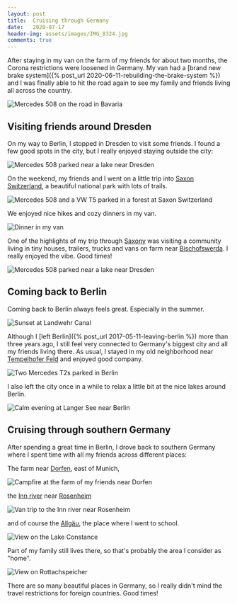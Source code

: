 ```yaml
---
layout: post
title:  Cruising through Germany
date:   2020-07-17
header-img: assets/images/IMG_8324.jpg
comments: true
---
```


After staying in my van on the farm of my friends for about two months, the Corona restrictions were loosened in Germany. My van had a  [brand new brake system]({% post_url 2020-06-11-rebuilding-the-brake-system %}) and I was finally able to hit the road again to see my family and friends living all across the country.

![Mercedes 508 on the road in Bavaria](/assets/images/IMG_8190.jpg)

## Visiting friends around Dresden

On my way to Berlin, I stopped in Dresden to visit some friends. I found a few good spots in the city, but I really enjoyed staying outside the city:

![Mercedes 508 parked near a lake near Dresden](/assets/images/IMG_8194.jpg)

On the weekend, my friends and I went on a little trip into [Saxon Switzerland](https://www.google.com/maps/place/Saxon+Switzerland+National+Park), a beautiful national park with lots of trails.

![Mercedes 508 and a VW T5 parked in a forest at Saxon Switzerland](/assets/images/IMG_8245.jpg)

We enjoyed nice hikes and cozy dinners in my van.

![Dinner in my van](/assets/images/068d52d7-c93d-4231-8e2c-84f465218c1c.jpg)

One of the highlights of my trip through [Saxony](https://www.google.com/maps/place/Saxony,+Germany/) was visiting a community living in tiny houses, trailers, trucks and vans on farm near [Bischofswerda](https://www.google.com/maps/place/01877+Bischofswerda,+Germany/). I really enjoyed the vibe. Good times!

![Mercedes 508 parked near a lake near Dresden](/assets/images/IMG_8324.jpg)

## Coming back to Berlin

Coming back to Berlin always feels great. Especially in the summer.

![Sunset at Landwehr Canal](/assets/images/IMG_8267.jpg)

Although I [left Berlin]({% post_url 2017-05-11-leaving-berlin %}) more than three years ago, I still feel very connected to Germany's biggest city and all my friends living there. As usual, I stayed in my old neighborhood near [Tempelhofer Feld](https://www.google.com/maps/place/Tempelhofer+Feld/) and enjoyed good company.

![Two Mercedes T2s parked in Berlin](/assets/images/IMG_8296.jpg)

I also left the city once in a while to relax a little bit at the nice lakes around Berlin.

![Calm evening at Langer See near Berlin](/assets/images/IMG_8278.jpg)

## Cruising through southern Germany

After spending a great time in Berlin, I drove back to southern Germany where I spent time with all my friends across different places:

The farm near [Dorfen](https://www.google.com/maps/place/84405+Dorfen,+Germany/), east of Munich,

![Campfire at the farm of my friends near Dorfen](/assets/images/IMG_8433.jpg)

the [Inn river](https://www.google.com/maps/place/Inn/) near [Rosenheim](https://www.google.com/maps/place/Rosenheim,+Germany/)

![Van trip to the Inn river near Rosenheim](/assets/images/IMG_8537.jpg)

and of course the [Allgäu](https://www.google.com/maps/place/Allg%C3%A4u/), the place where I went to school.

![View on the Lake Constance](/assets/images/IMG_8394.jpg)

Part of my family still lives there, so that's probably the area I consider as "home".

![View on Rottachspeicher](/assets/images/IMG_8588.jpg)

There are so many beautiful places in Germany, so I really didn't mind the travel restrictions for foreign countries. Good times!
